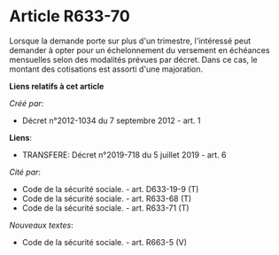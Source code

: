 # Article R633-70

Lorsque la demande porte sur plus d'un trimestre, l'intéressé peut demander à opter pour un échelonnement du versement en
échéances mensuelles selon des modalités prévues par décret. Dans ce cas, le montant des cotisations est assorti d'une
majoration.

**Liens relatifs à cet article**

_Créé par_:

  - Décret n°2012-1034 du 7 septembre 2012 - art. 1

**Liens**:

  - TRANSFERE: Décret n°2019-718 du 5 juillet 2019 - art. 6

_Cité par_:

  - Code de la sécurité sociale. - art. D633-19-9 (T)
  - Code de la sécurité sociale. - art. R633-68 (T)
  - Code de la sécurité sociale. - art. R633-71 (T)

_Nouveaux textes_:

  - Code de la sécurité sociale. - art. R663-5 (V)
